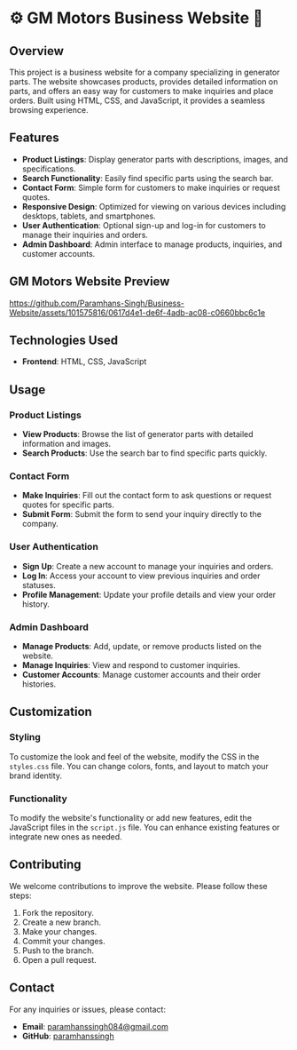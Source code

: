 # ⚙️ GM Motors Business Website 🔧

## Overview
This project is a business website for a company specializing in generator parts. The website showcases products, provides detailed information on parts, and offers an easy way for customers to make inquiries and place orders. Built using HTML, CSS, and JavaScript, it provides a seamless browsing experience.

## Features
- **Product Listings**: Display generator parts with descriptions, images, and specifications.
- **Search Functionality**: Easily find specific parts using the search bar.
- **Contact Form**: Simple form for customers to make inquiries or request quotes.
- **Responsive Design**: Optimized for viewing on various devices including desktops, tablets, and smartphones.
- **User Authentication**: Optional sign-up and log-in for customers to manage their inquiries and orders.
- **Admin Dashboard**: Admin interface to manage products, inquiries, and customer accounts.

## GM Motors Website Preview
https://github.com/Paramhans-Singh/Business-Website/assets/101575816/0617d4e1-de6f-4adb-ac08-c0660bbc6c1e

## Technologies Used
- **Frontend**: HTML, CSS, JavaScript

## Usage

### Product Listings
- **View Products**: Browse the list of generator parts with detailed information and images.
- **Search Products**: Use the search bar to find specific parts quickly.

### Contact Form
- **Make Inquiries**: Fill out the contact form to ask questions or request quotes for specific parts.
- **Submit Form**: Submit the form to send your inquiry directly to the company.

### User Authentication
- **Sign Up**: Create a new account to manage your inquiries and orders.
- **Log In**: Access your account to view previous inquiries and order statuses.
- **Profile Management**: Update your profile details and view your order history.

### Admin Dashboard
- **Manage Products**: Add, update, or remove products listed on the website.
- **Manage Inquiries**: View and respond to customer inquiries.
- **Customer Accounts**: Manage customer accounts and their order histories.

## Customization

### Styling
To customize the look and feel of the website, modify the CSS in the `styles.css` file. You can change colors, fonts, and layout to match your brand identity.

### Functionality
To modify the website's functionality or add new features, edit the JavaScript files in the `script.js` file. You can enhance existing features or integrate new ones as needed.

## Contributing
We welcome contributions to improve the website. Please follow these steps:

1. Fork the repository.
2. Create a new branch.
3. Make your changes.
4. Commit your changes.
5. Push to the branch.
6. Open a pull request.

## Contact
For any inquiries or issues, please contact:
- **Email**: paramhanssingh084@gmail.com
- **GitHub**: [paramhanssingh](https://github.com/Paramhans-Singh)
